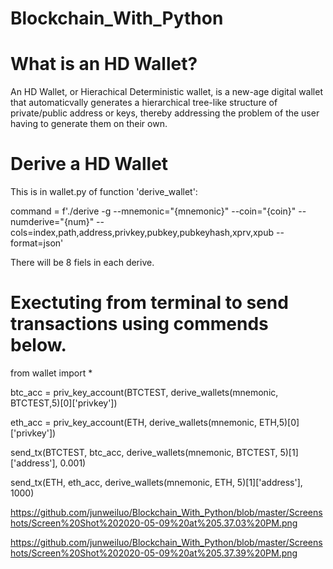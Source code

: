 # Blockchain_With_Python

# What is an HD Wallet?

An HD Wallet, or Hierachical Deterministic wallet, is a new-age digital wallet that automaticvally generates a hierarchical tree-like structure of private/public address or keys, thereby addressing the problem of the user having to generate them on their own.

# Derive a HD Wallet

This is in wallet.py of function 'derive_wallet':

command = f'./derive -g --mnemonic="{mnemonic}" --coin="{coin}" --numderive="{num}" --cols=index,path,address,privkey,pubkey,pubkeyhash,xprv,xpub --format=json'

There will be 8 fiels in each derive. 

# Exectuting from terminal to send transactions using commends below.

from wallet import *

btc_acc = priv_key_account(BTCTEST, derive_wallets(mnemonic, BTCTEST,5)[0]['privkey'])

eth_acc = priv_key_account(ETH, derive_wallets(mnemonic, ETH,5)[0]['privkey'])

send_tx(BTCTEST, btc_acc, derive_wallets(mnemonic, BTCTEST, 5)[1]['address'], 0.001)

send_tx(ETH, eth_acc, derive_wallets(mnemonic, ETH, 5)[1]['address'], 1000)

https://github.com/junweiluo/Blockchain_With_Python/blob/master/Screenshots/Screen%20Shot%202020-05-09%20at%205.37.03%20PM.png

https://github.com/junweiluo/Blockchain_With_Python/blob/master/Screenshots/Screen%20Shot%202020-05-09%20at%205.37.39%20PM.png


